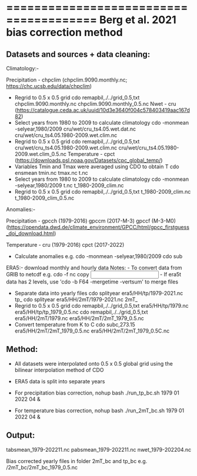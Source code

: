 =======================================
Berg et al. 2021 bias correction method
=======================================

Datasets and sources + data cleaning:
------------------------------------

Climatology:-

Precipitation - chpclim (chpclim.9090.monthly.nc; https://chc.ucsb.edu/data/chpclim)
  - Regrid to 0.5 x 0.5 grid
      cdo remapbil,./../grid_0.5,txt chpclim.9090.monthly.nc chpclim.9090.monthly_0.5.nc
Nwet - cru (https://catalogue.ceda.ac.uk/uuid/10d3e3640f004c578403419aac167d82)
  - Select years from 1980 to 2009 to calculate climatology
      cdo -monmean -selyear,1980/2009 cru/wet/cru_ts4.05.wet.dat.nc cru/wet/cru_ts4.05.1980-2009.wet.clim.nc
  - Regrid to 0.5 x 0.5 grid
      cdo remapbil,./../grid_0.5,txt cru/wet/cru_ts4.05.1980-2009.wet.clim.nc cru/wet/cru_ts4.05.1980-2009.wet.clim_0.5.nc
Temperature - cpct (https://downloads.psl.noaa.gov/Datasets/cpc_global_temp/)
  - Variables Tmin and Tmax were averaged using CDO to obtain T
      cdo ensmean tmin.nc tmax.nc t.nc
  - Select years from 1980 to 2009 to calculate climatology
      cdo -monmean -selyear,1980/2009 t.nc t_1980-2009_clim.nc
  - Regrid to 0.5 x 0.5 grid
      cdo remapbil,./../grid_0.5,txt t_1980-2009_clim.nc t_1980-2009_clim_0.5.nc

Anomalies:-

Precipitation -
gpcch (1979-2016)
gpccm (2017-M-3)
gpccf (M-3-M0)
(https://opendata.dwd.de/climate_environment/GPCC/html/gpcc_firstguess_doi_download.html)

Temperature -
cru (1979-2016)
cpct (2017-2022)

  - Calculate anomalies
      e.g. cdo -monmean -selyear,1980/2009
           cdo sub

ERA5:- download monthly and hourly data
Notes:  - To convert data from GRIB to netcdf
         e.g. cdo -f nc copy <input grib> <output netcdf>
        - If era5t data has 2 levels, use 'cdo -b F64 -mergetime -vertsum' to merge files

  - Separate data into yearly files
    cdo splityear era5/HH/tp/1979-2021.nc tp_
    cdo splityear era5/HH/2mT/1979-2021.nc 2mT_
  - Regrid to 0.5 x 0.5 grid
      cdo remapbil,./../grid_0.5,txt era5/HH/tp/1979.nc era5/HH/tp/tp_1979_0.5.nc
      cdo remapbil,./../grid_0.5,txt era5/HH/2mT/1979.nc era5/HH/2mT/2mT_1979_0.5.nc
  - Convert temperature from K to C
      cdo subc,273.15 era5/HH/2mT/2mT_1979_0.5.nc  era5/HH/2mT/2mT_1979_0.5C.nc

Method:
------
- All datasets were interpolated onto 0.5 x 0.5 global grid using the bilinear interpolation method of CDO
- ERA5 data is split into separate years

- For precipitation bias correction,
  nohup bash ./run_tp_bc.sh 1979 01 2022 04 &

- For temperature bias correction,
  nohup bash ./run_2mT_bc.sh 1979 01 2022 04 &


Output:
------
tabsmean_1979-202211.nc
pabsmean_1979-202211.nc
nwet_1979-202204.nc

Bias corrected yearly files in folder 2mT_bc and tp_bc
  e.g. /2mT_bc/2mT_bc_1979_0.5.nc

